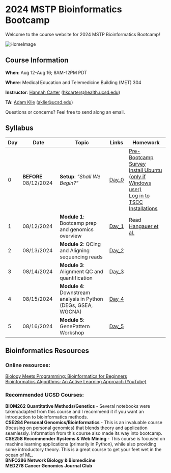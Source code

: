 # 2024 MSTP Bioinformatics Bootcamp
Welcome to the course website for 2024 MSTP Bioinformatics Bootcamp!<br />

![HomeImage](https://imgs.xkcd.com/comics/dna.png)

## Course Information

**When**: Aug 12-Aug 16; 8AM-12PM PDT

**Where**: Medical Education and Telemedicine Building (MET) 304

**Instructor**: [Hannah Carter](https://carterlab.info/) (hkcarter@health.ucsd.edu)

**TA**: [Adam Klie](.com/adamklie) (aklie@ucsd.edu)

Questions or concerns? Feel free to send along an email.

## Syllabus

| Day  | Date | Topic | Links | Homework |
| ------------- | ------------- |------------- |------------- |------------- |
| 0 | **BEFORE** 08/12/2024  | **Setup**: *"Shall We Begin?"*  | [Day_0](Day_0_Setup) | [Pre-Bootcamp Survey](https://forms.gle/f7Cezv812vdTRiyV7)<br />[Install Ubuntu (only if Windows user)](Day_0_Setup/1_LinuxOnWindows.md)<br />[Log in to TSCC](Day_0_Setup/2_TSCC.md)<br />[Installations](Day_0_Setup/3_Installations.md) |
| 1  | 08/12/2024  | **Module 1**: Bootcamp prep and genomics overview  | [Day_1](Day_1)  | Read [Hangauer et al.](https://www.ncbi.nlm.nih.gov/pmc/articles/PMC5933935/)| 
| 2  | 08/13/2024  | **Module 2**: QCing and Aligning sequencing reads | [Day_2]() |  |
| 3  | 08/14/2024  | **Module 3**: Alignment QC and quantification  | [Day_3]() |  |
| 4  | 08/15/2024  | **Module 4**: Downstream analysis in Python (DEGs, GSEA, WGCNA)  | [Day_4]() |  |
| 5  | 08/16/2024  | **Module 5**: GenePattern Workshop  | [Day_5](Day_5)  |  |

## Bioinformatics Resources

### Online resources:
[Biology Meets Programming: Bioinformatics for Beginners](https://www.coursera.org/learn/bioinformatics)<br>
[Bioinformatics Algorithms: An Active Learning Approach (YouTube)](https://www.youtube.com/c/bioinfalgorithms/featured)<br>

### Recommended UCSD Courses:
**BIOM262 Quantitative Methods/Genetics** - Several notebooks were taken/adapted from this course and I recommend it if you want an introduction to bioinformatics methods.<br>
**CSE284 Personal Genomics/Bioinformatics** - This is an invaluable course (focusing on personal genomics) that blends theory and application seamlessly. Information from this course also made its way into bootcamp. <br>
**CSE258 Recommender Systems & Web Mining** - This course is focused on machine learning applications (primarily in Python), while also providing some introductory theory. This is a great course to get your feet wet in the ocean of ML.<br>
**BNFO286 Network Biology & Biomedicine**<br>
**MED278 Cancer Genomics Journal Club**<br>



